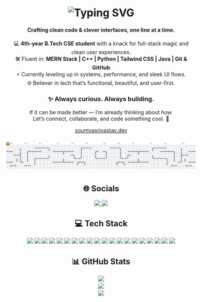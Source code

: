 <h1 align="center">
  <img src="https://readme-typing-svg.herokuapp.com?font=Fira+Code&size=28&duration=3000&pause=1000&color=F75C7E&center=true&vCenter=true&width=435&lines=Hey%2C+I'm+Soumya+Srivastav!" alt="Typing SVG" />
</h1>
<h4 align="center">Crafting clean code & clever interfaces, one line at a time.</h4>

<p align="center">
  💻 <strong>4th-year B.Tech CSE student</strong> with a knack for full-stack magic and clean user experiences.<br>
  🛠️ Fluent in: <strong>MERN Stack | C++ | Python | Tailwind CSS | Java | Git & GitHub</strong><br>
  ⚡ Currently leveling up in systems, performance, and sleek UI flows.<br>
  🌐 Believer in tech that’s functional, beautiful, and user-first.
</p>

<h3 align="center">✨ Always curious. Always building.</h3>

<p align="center">
  If it can be made better — I’m already thinking about how. <br>
  Let’s connect, collaborate, and code something cool. 🚀
</p>

<p align="center"><a href="https://www.soumyasrivastav.dev/">soumyasrivastav.dev</a></p>


###

<picture>
  <source media="(prefers-color-scheme: dark)" srcset="https://raw.githubusercontent.com/soumya813/soumya813/output/pacman-contribution-graph-dark.svg">
  <source media="(prefers-color-scheme: light)" srcset="https://raw.githubusercontent.com/soumya813/soumya813/output/pacman-contribution-graph.svg">
  <img alt="pacman contribution graph" src="https://raw.githubusercontent.com/soumya813/soumya813/output/pacman-contribution-graph.svg">
</picture>

###


<h2 align="center">🌐 Socials</h2>

<p align="center">
  <a href="https://linkedin.com/in/soumya-srivastav-6ba783238">
    <img src="https://img.shields.io/badge/LinkedIn-%230077B5.svg?logo=linkedin&logoColor=white" />
  </a>
  <a href="mailto:soumya21x@gmail.com">
    <img src="https://img.shields.io/badge/Email-D14836?logo=gmail&logoColor=white" />
  </a>
</p>

<h2 align="center">💻 Tech Stack</h2>

<p align="center">
  <img src="https://img.shields.io/badge/c-%2300599C.svg?style=for-the-badge&logo=c&logoColor=white" />
  <img src="https://img.shields.io/badge/c++-%2300599C.svg?style=for-the-badge&logo=c%2B%2B&logoColor=white" />
  <img src="https://img.shields.io/badge/css3-%231572B6.svg?style=for-the-badge&logo=css3&logoColor=white" />
  <img src="https://img.shields.io/badge/html5-%23E34F26.svg?style=for-the-badge&logo=html5&logoColor=white" />
  <img src="https://img.shields.io/badge/java-%23ED8B00.svg?style=for-the-badge&logo=openjdk&logoColor=white" />
  <img src="https://img.shields.io/badge/javascript-%23323330.svg?style=for-the-badge&logo=javascript&logoColor=%23F7DF1E" />
  <img src="https://img.shields.io/badge/python-3670A0?style=for-the-badge&logo=python&logoColor=ffdd54" />
  <img src="https://img.shields.io/badge/vercel-%23000000.svg?style=for-the-badge&logo=vercel&logoColor=white" />
  <img src="https://img.shields.io/badge/bootstrap-%238511FA.svg?style=for-the-badge&logo=bootstrap&logoColor=white" />
  <img src="https://img.shields.io/badge/express.js-%23404d59.svg?style=for-the-badge&logo=express&logoColor=%2361DAFB" />
  <img src="https://img.shields.io/badge/node.js-6DA55F?style=for-the-badge&logo=node.js&logoColor=white" />
  <img src="https://img.shields.io/badge/react-%2320232a.svg?style=for-the-badge&logo=react&logoColor=%2361DAFB" />
  <img src="https://img.shields.io/badge/tailwindcss-%2338B2AC.svg?style=for-the-badge&logo=tailwind-css&logoColor=white" />
  <img src="https://img.shields.io/badge/mysql-4479A1.svg?style=for-the-badge&logo=mysql&logoColor=white" />
  <img src="https://img.shields.io/badge/MongoDB-%234ea94b.svg?style=for-the-badge&logo=mongodb&logoColor=white" />
  <img src="https://img.shields.io/badge/Canva-%2300C4CC.svg?style=for-the-badge&logo=Canva&logoColor=white" />
  <img src="https://img.shields.io/badge/github-%23121011.svg?style=for-the-badge&logo=github&logoColor=white" />
  <img src="https://img.shields.io/badge/git-%23F05033.svg?style=for-the-badge&logo=git&logoColor=white" />
  <img src="https://img.shields.io/badge/Postman-FF6C37?style=for-the-badge&logo=postman&logoColor=white" />
  <img src="https://img.shields.io/badge/Notion-%23000000.svg?style=for-the-badge&logo=notion&logoColor=white" />
</p>

<h2 align="center">📊 GitHub Stats</h2>

<p align="center">
  <img src="https://github-readme-stats.vercel.app/api?username=soumya813&theme=omni&hide_border=false&include_all_commits=false&count_private=false" />
  <br/>
  <img src="https://nirzak-streak-stats.vercel.app/?user=soumya813&theme=omni&hide_border=false" />
  <br/>
  <img src="https://github-readme-stats.vercel.app/api/top-langs/?username=soumya813&theme=omni&hide_border=false&include_all_commits=false&count_private=false&layout=compact" />
</p>

